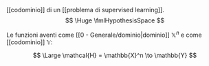[[codominio]] di un [[problema di supervised learning]].
$$
\Huge
\fmlHypothesisSpace
$$

Le funzioni aventi come [[0 - Generale/dominio|dominio]] $\mathbb{X}^n$ e come [[codominio]] $\mathbb{Y}$:

$$
\Large
\mathcal{H} = \mathbb{X}^n \to \mathbb{Y}
$$
